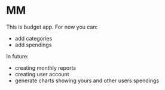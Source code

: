 # MM
This is budget app. 
For now you can:
- add categories 
- add spendings 

In future:
- creating monthly reports
- creating user account
- generate charts showing yours and other users spendings
